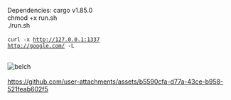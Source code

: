 Dependencies: cargo v1.85.0<br>
chmod +x run.sh<br>
./run.sh<br><br>
<code>curl -x http://127.0.0.1:1337 http://google.com/ -L</code> <br><br>

![belch](https://github.com/user-attachments/assets/78f396c4-b914-45ec-b712-d7b5cfea690a)<br><br>
https://github.com/user-attachments/assets/b5590cfa-d77a-43ce-b958-521feab602f5

